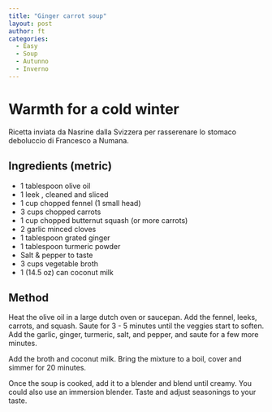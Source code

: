```yaml
---
title: "Ginger carrot soup"
layout: post
author: ft
categories:
  - Easy
  - Soup
  - Autunno
  - Inverno
---
```

# Warmth for a cold winter

Ricetta inviata da Nasrine dalla Svizzera per rasserenare lo stomaco deboluccio di Francesco a Numana.

## Ingredients (metric)

- 1 tablespoon olive oil
- 1 leek , cleaned and sliced
- 1 cup chopped fennel (1 small head)
- 3 cups chopped carrots
- 1 cup chopped butternut squash (or more carrots)
- 2 garlic minced cloves
- 1 tablespoon grated ginger
- 1 tablespoon turmeric powder
- Salt & pepper to taste
- 3 cups vegetable broth
- 1 (14.5 oz) can coconut milk

## Method

Heat the olive oil in a large dutch oven or saucepan. Add the fennel, leeks, carrots, and squash. Saute for 3 - 5 minutes until the veggies start to soften. Add the garlic, ginger, turmeric, salt, and pepper, and saute for a few more minutes.

Add the broth and coconut milk. Bring the mixture to a boil, cover and simmer for 20 minutes.

Once the soup is cooked, add it to a blender and blend until creamy. You could also use an immersion blender. Taste and adjust seasonings to your taste.

